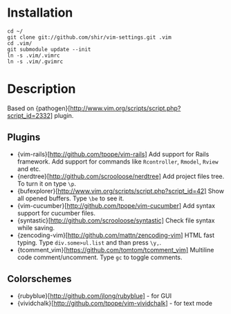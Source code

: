 Installation
============

    cd ~/
    git clone git://github.com/shir/vim-settings.git .vim
    cd .vim/
    git submodule update --init
    ln -s .vim/.vimrc
    ln -s .vim/.gvimrc

Description
===========

Based on {pathogen}[http://www.vim.org/scripts/script.php?script_id=2332] plugin.

Plugins
-------

* {vim-rails}[http://github.com/tpope/vim-rails]
  Add support for Rails framework. Add support for commands
  like `Rcontroller`, `Rmodel`, `Rview` and etc.
* {nerdtree}[http://github.com/scrooloose/nerdtree]
  Add project files tree. To turn it on type `\p`.
* {bufexplorer}[http://www.vim.org/scripts/script.php?script_id=42]
  Show all opened buffers. Type `\be` to see it.
* {vim-cucumber}[http://github.com/tpope/vim-cucumber]
  Add syntax support for cucumber files.
* {syntastic}[http://github.com/scrooloose/syntastic]
  Check file syntax while saving.
* {zencoding-vim}[http://github.com/mattn/zencoding-vim]
  HTML fast typing. Type `div.some>ul.list` and than press `\y,`.
* {tcomment_vim}[https://github.com/tomtom/tcomment_vim]
  Multiline code comment/uncomment. Type `gc` to toggle comments.

Colorschemes
------------

* {rubyblue}[http://github.com/jlong/rubyblue] - for GUI
* {vividchalk}[http://github.com/tpope/vim-vividchalk] - for text mode

